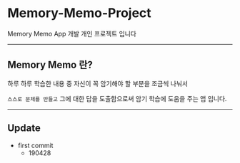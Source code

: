# Memory-Memo-Project

Memory Memo App 개발 개인 프로젝트 입니다

---

## Memory Memo 란?

하루 하루 학습한 내용 중 자신이 꼭 암기해야 할 부분을 조금씩 나눠서

`스스로 문제를 만들고` 그에 대한 답을 도출함으로써 암기 학습에 도움을 주는 앱 입니다.

---

## Update
- first commit
  - 190428
